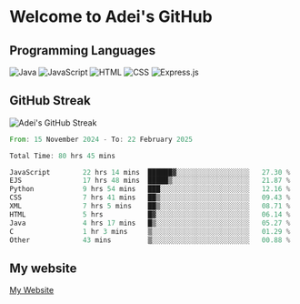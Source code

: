 # Welcome to Adei's GitHub

## Programming Languages
![Java](https://img.shields.io/badge/Java-007396?style=flat-square&logo=java&logoColor=white)
![JavaScript](https://img.shields.io/badge/JavaScript-F7DF1E?style=flat-square&logo=javascript&logoColor=black)
![HTML](https://img.shields.io/badge/HTML-E34F26?style=flat-square&logo=html5&logoColor=white)
![CSS](https://img.shields.io/badge/CSS-1572B6?style=flat-square&logo=css3&logoColor=white)
![Express.js](https://img.shields.io/badge/Express.js-000000?style=flat-square&logo=express&logoColor=white)


## GitHub Streak
![Adei's GitHub Streak](https://github-readme-streak-stats.herokuapp.com/?user=AdeiTamayo&hide_border=true)

<!--START_SECTION:waka-->

```rust
From: 15 November 2024 - To: 22 February 2025

Total Time: 80 hrs 45 mins

JavaScript        22 hrs 14 mins  ██████▓░░░░░░░░░░░░░░░░░░   27.30 %
EJS               17 hrs 48 mins  █████▒░░░░░░░░░░░░░░░░░░░   21.87 %
Python            9 hrs 54 mins   ███░░░░░░░░░░░░░░░░░░░░░░   12.16 %
CSS               7 hrs 41 mins   ██▒░░░░░░░░░░░░░░░░░░░░░░   09.43 %
XML               7 hrs 5 mins    ██▒░░░░░░░░░░░░░░░░░░░░░░   08.71 %
HTML              5 hrs           █▓░░░░░░░░░░░░░░░░░░░░░░░   06.14 %
Java              4 hrs 17 mins   █▒░░░░░░░░░░░░░░░░░░░░░░░   05.27 %
C                 1 hr 3 mins     ▒░░░░░░░░░░░░░░░░░░░░░░░░   01.29 %
Other             43 mins         ▒░░░░░░░░░░░░░░░░░░░░░░░░   00.88 %
```

<!--END_SECTION:waka-->

## My website
[My Website](https://adei.eus)


